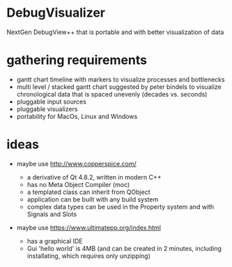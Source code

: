 # DebugVisualizer
NextGen DebugView++ that is portable and with better visualization of data

# gathering requirements

- gantt chart timeline with markers to visualize processes and bottlenecks
- multi level / stacked gantt chart suggested by peter bindels to visualize chronological data that is spaced unevenly (decades vs. seconds)
- pluggable input sources
- pluggable visualizers
- portability for MacOs, Linux and Windows


# ideas
- maybe use http://www.copperspice.com/
  - a derivative of Qt 4.8.2, written in modern C++
  - has no Meta Object Compiler (moc) 
  - a templated class can inherit from QObject
  - application can be built with any build system
  - complex data types can be used in the Property system and with Signals and Slots

- maybe use https://www.ultimatepp.org/index.html
  - has a graphical IDE 
  - Gui 'hello world' is 4MB (and can be created in 2 minutes, including installating, which requires only unzipping)
  
  
